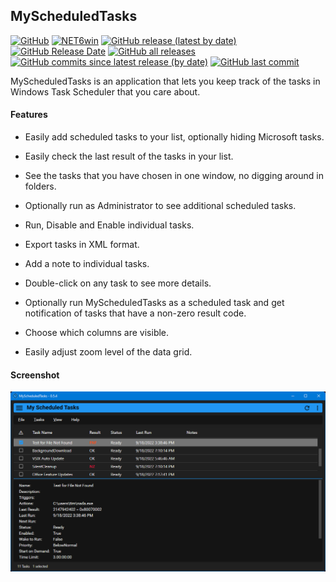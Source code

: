 ## MyScheduledTasks

[![GitHub](https://img.shields.io/github/license/Timthreetwelve/MyScheduledTasks?style=plastic)](https://github.com/Timthreetwelve/MyScheduledTasks/blob/main/LICENSE)
[![NET6win](https://img.shields.io/badge/.NET-6.0--Windows-blueviolet?style=plastic)](https://dotnet.microsoft.com/en-us/download)
[![GitHub release (latest by date)](https://img.shields.io/github/v/release/Timthreetwelve/MyScheduledTasks?style=plastic)](https://github.com/Timthreetwelve/MyScheduledTasks/releases/latest)
[![GitHub Release Date](https://img.shields.io/github/release-date/timthreetwelve/MyScheduledTasks?style=plastic&color=orange)](https://github.com/Timthreetwelve/MyScheduledTasks/releases/latest)
[![GitHub all releases](https://img.shields.io/github/downloads/Timthreetwelve/MyScheduledTasks/total?style=plastic)](https://github.com/Timthreetwelve/MyScheduledTasks/releases)
[![GitHub commits since latest release (by date)](https://img.shields.io/github/commits-since/timthreetwelve/MyScheduledTasks/latest?style=plastic)](https://github.com/Timthreetwelve/MyScheduledTasks/commits/main)
[![GitHub last commit](https://img.shields.io/github/last-commit/timthreetwelve/MyScheduledTasks?style=plastic)](https://github.com/Timthreetwelve/MyScheduledTasks/commits/main)

MyScheduledTasks is an application that lets you keep track of the tasks in Windows Task Scheduler that
you care about.

#### Features

* Easily add scheduled tasks to your list, optionally hiding Microsoft tasks.

* Easily check the last result of the tasks in your list.

* See the tasks that you have chosen in one window, no digging around in folders.

* Optionally run as Administrator to see additional scheduled tasks.

* Run, Disable and Enable individual tasks.

* Export tasks in XML format.

* Add a note to individual tasks.

* Double-click on any task to see more details.

* Optionally run MyScheduledTasks as a scheduled task and get notification of tasks that have a non-zero result code.

* Choose which columns are visible.

* Easily adjust zoom level of the data grid.

#### Screenshot
![Screenshot](/Images/MyScheduledTasks.png)
